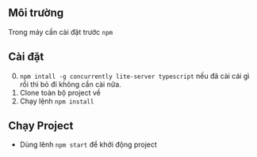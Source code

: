 ## Môi trường
Trong máy cần cài đặt trước `npm`

## Cài đặt
0. `npm intall -g concurrently lite-server typescript` nếu đã cài cái gì rồi thì bỏ đi không cần cài nữa.
1. Clone toàn bộ project về
2. Chạy lệnh `npm install`

## Chạy Project
- Dùng lênh `npm start` để khởi động project